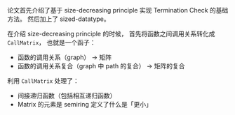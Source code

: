 论文首先介绍了基于 size-decreasing principle 实现 Termination Check 的基础方法。
然后加上了 sized-datatype。

在介绍 size-decreasing principle 的时候，
首先将函数之间调用关系转化成 `CallMatrix`，
也就是一个函子：

- 函数的调用关系（graph） -> 矩阵
- 函数的调用关系复合（graph 中 path 的复合） -> 矩阵的复合

利用 `CallMatrix` 处理了：

- 间接递归函数（包括相互递归函数）
- Matrix 的元素是 semiring 定义了什么是「更小」
